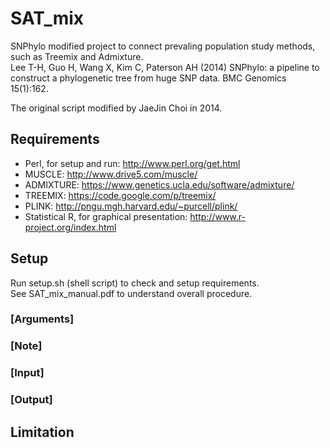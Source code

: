 # SAT_mix
SNPhylo modified project to connect prevaling population study methods, such as Treemix and Admixture.  
Lee T-H, Guo H, Wang X, Kim C, Paterson AH (2014) SNPhylo: a pipeline to construct a phylogenetic tree from huge SNP data. BMC Genomics 15(1):162.  

The original script modified by JaeJin Choi in 2014.  

## Requirements  
- Perl, for setup and run: http://www.perl.org/get.html
- MUSCLE: http://www.drive5.com/muscle/
- ADMIXTURE: https://www.genetics.ucla.edu/software/admixture/
- TREEMIX: https://code.google.com/p/treemix/
- PLINK: http://pngu.mgh.harvard.edu/~purcell/plink/
- Statistical R, for graphical presentation: http://www.r-project.org/index.html
  
## Setup
Run setup.sh (shell script) to check and setup requirements.  
See SAT_mix_manual.pdf to understand overall procedure.  

### [Arguments]

### [Note]

### [Input]


### [Output]

## Limitation

